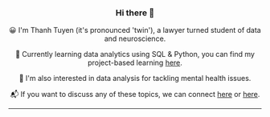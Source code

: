 <div align="center"> 
  
  ### Hi there 👋

<!--
**tuyenshares/tuyenshares** is a ✨ _special_ ✨ repository because its `README.md` (this file) appears on your GitHub profile.

Here are some ideas to get you started:

- 🔭 I’m currently working on ...
- 🌱 I’m currently learning ...
- 👯 I’m looking to collaborate on ...
- 🤔 I’m looking for help with ...
- 💬 Ask me about ...
- 📫 How to reach me: ...
- 😄 Pronouns: ...
- ⚡ Fun fact: ...
-->


😀  I'm Thanh Tuyen (it's pronounced 'twin'), a lawyer turned student of data and neuroscience. 

🌱  Currently learning data analytics using SQL & Python, you can find my project-based learning [here](https://tuyenshares.github.io/).

🔬  I'm also interested in data analysis for tackling mental health issues. 

📬  If you want to discuss any of these topics, we can connect [here](https://twitter.com/tuyenshares) or [here](https://www.linkedin.com/in/nguyentranthanhtuyen/). 

</div>

---
